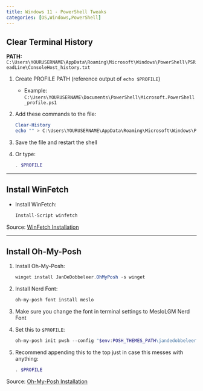 ```yaml
---
title: Windows 11 - PowerShell Tweaks
categories: [OS,Windows,PowerShell]
---
```


## Clear Terminal History

**PATH:** `C:\Users\YOURUSERNAME\AppData\Roaming\Microsoft\Windows\PowerShell\PSReadLine\ConsoleHost_history.txt`

1. Create PROFILE PATH (reference output of `echo $PROFILE`)
   - Example: `C:\Users\YOURUSERNAME\Documents\PowerShell\Microsoft.PowerShell_profile.ps1`
2. Add these commands to the file:

   ```powershell
   Clear-History
   echo "" > C:\Users\YOURUSERNAME\AppData\Roaming\Microsoft\Windows\PowerShell\PSReadLine\ConsoleHost_history.txt
   ```

3. Save the file and restart the shell
4. Or type:

   ```powershell
   . $PROFILE
   ```

---

## Install WinFetch

- Install WinFetch:

   ```powershell
   Install-Script winfetch
   ```

Source: [WinFetch Installation](https://github.com/lptstr/winfetch/wiki/Installation)

---

## Install Oh-My-Posh

1. Install Oh-My-Posh:

   ```powershell
   winget install JanDeDobbeleer.OhMyPosh -s winget
   ```

2. Install Nerd Font:

   ```powershell
   oh-my-posh font install meslo
   ```

3. Make sure you change the font in terminal settings to MesloLGM Nerd Font
4. Set this to `$PROFILE`:

   ```powershell
   oh-my-posh init pwsh --config "$env:POSH_THEMES_PATH\jandedobbeleer.omp.json" | Invoke-Expression
   ```

5. Recommend appending this to the top just in case this messes with anything:

   ```powershell
   . $PROFILE
   ```

Source: [Oh-My-Posh Installation](https://ohmyposh.dev/docs/installation/windows)
